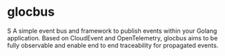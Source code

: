 # glocbus
S
A simple event bus and framework to publish events within your Golang application. Based on CloudEvent and OpenTelemetry, glocbus aims to be fully observable and enable end to end traceability for propagated events.

